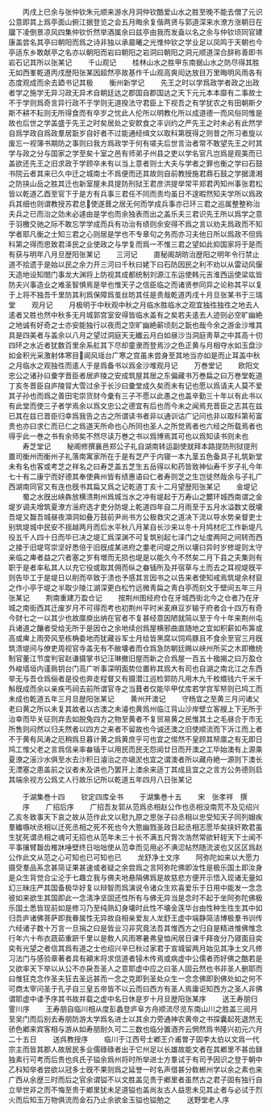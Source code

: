 <!-- { "loadSidebar": true } -->
　　丙戌上巳余与张仲钦朱元顺来游水月洞仲钦酷爱山水之胜至晚不能去僧了元识公意即其上爲亭面山俯江据登览之会五月晦余复偕两贤与郭道深来水潦方涨朝日在牖下凌倒景凉风四集仲钦忻然举酒属余曰兹亭由我而发盍以名之余与仲钦顷同官建康盖尝名其亭曰朝阳而爲之诗非独以承晨曦之光惟仲钦之学业足以凤鸣于天朝也今亭适东乡敢献亭之名亦以朝阳而岩曰朝阳之岩洞曰朝阳之洞元顺道深合辞称善即书岩石记其所以张某记
　　千山观记
　　桂林山水之胜甲东南据山水之防尽得其胜无如西峯乾道丙戌歴阳张某因超然亭故基作千山观高爽闳达放目万里晦明风雨各有态度观成而余去廼书记其极
　　衡州新学记
　　先王之时以学爲政学者政之出政者学之施学无异习政无异术自朝廷达之郡国自郡国达之天下元元本本靡有二事故士不于学则爲奇言异行政不于学则无道揆法守君臣上下视吾之有学犹农之有田朝斯夕斯不耕不耘则无所得食而有卒岁之忧此人伦所以明教化所以成道德一而风俗同惟是故也后世之学盖盛于先王之时矣居处之安飮食之丰训约之严先王之时未必有此然学自爲学政自爲政羣居翫岁自好者不过能通经缉文以取科第旣得之则昔之所习者旋以废忘一视簿书期防之事则曰我方爲政学于何有嗟夫后世言治者常不敢望先王之时其学与政之分与国家之学至矣十室之邑有师弟子州县之吏以学名官凡岂爲是观美而已盖欲还先王之旧求政于学顾卒未有以当上意者则士大夫与学者之罪也衡之学曰石鼓书院云者其来已久中迁之城南士不爲便而还其故则自前教授施君鼎石鼓之学据潇湘之防挟山岳之胜其迁也新室屋未具提防刑狱王君彦洪提举常平郑君丙知州事张君松皆以乾道乙酉至官下于是方有兵事三君任不同而责均虽日不遑暇然知夫学所以爲政兵其细也则谓教授苏君总使遂葺之居无何而学成兵事亦已环三君之巡属整整称治夫兵之已而治之効未必遽由是学也而余独表而出之盖乐夫三君识先王所以爲学之意于羽檄交驰之际不敢忘学学成而兵有功治有绩则余安得不爲之言以劝夫爲政而不知学者耶凡衡之士知三君之心则居是学也不专章句之务而亦习夫他日所以爲政不但爲科第之得而思致君泽民之业使政之与学复而爲一不惟三君之望如此抑国家将于是而有获与明年八月旦歴阳张某记
　　三河记
　　直秘阁胡昉治歴阳之明年令行禁止道不拾遗于是始以民之余力开三河曰千秋曰姥下曰石防因民之利不劝以从雷动风偃天造地设知閤门事龙大渊将上防视其成都统制刘源江东运使韩元吉淮西运使梁竑皆防夫兴事造业之难圣智惧焉是举也惟天子之信臣临之而诸贤参同异之论称其平以复于上将不独吾千里防其利爲保障爲茧丝昉其任是责哉乾道丙戌十月旦张某书于三瑞堂
　　观月记
　　月极明于中秋观中秋之月临水胜临水之观宜独徃独徃之地去人逺者又胜也然中秋多无月城郭宫室安得皆临水盖有之矣若夫逺去人迹则必空旷幽絶之地诚有好奇之士亦安能独行以夜而之空旷幽絶蕲顷刻之翫也哉今余之游金沙堆其具是四美者与盖余以八月之望过洞庭天无纎云月白如昼沙当洞庭靑草之中其高十仞四环之水近者犹数百里余系舡其下尽却童隶而登焉沙之色正黄与月相夺水如玉盘沙如金积光采激射体寒目阆风瑶台广寒之宫虽未尝身至其地当亦如是而止耳盖中秋之月临水之观独徃而逺人于是爲备书以爲金沙堆观月记
　　万巻堂记
　　欧阳文忠公之诸孙曰彚字晋臣者居庐陵之安成筑屋其居之东偏藏书万巻扁之曰万巻堂乾道丁亥冬晋臣自庐陵冐大雪过余于长沙曰彚堂成久矣而未有记也愿以爲请夫人莫不爱其子孙也而爲之善田宅崇货财今彚有三子不愿以此愚之也盖辛勤三十年以有此书以有此堂而使三子者学焉余以爲文忠公之德宜有后也而今未之闻焉充晋臣之志其在兹已其在兹已晋臣归幸爲我告之古之所谓读书者非以通训诂广记问也非以取科第茍富贵也亦曰求仁而已仁之爲道天所命也心所同也圣人之所觉焉者也六经之所载焉者也得乎此一巻之书有余师矣不然尽读万巻之书以爲博焉其可也以爲知读书则未也
　　寿芝堂记
　　秘阁修撰襄邑郑公子礼自湖南转运副使就拜本路提防刑狱提刑置司衡州而衡州子礼落南寓家所在于是有芝产于内寝一本九茎五色备具子礼筑新堂未有名也客或考芝之祥名之曰寿芝盖五芝生五岳得以和药皆致神仙寿千岁子礼今年七十有二康宁而好德其奉使典州皆有绩惠语曰仁者寿则芝之生岂徒然哉余与子礼广西湖南同官又有连也旣书其扁又爲之记乾道丁亥十二月望歴阳张某记
　　金堤记
　　蜀之水旣出峡犇放横溃荆州爲城当水之冲有堤起于万寿山之麓环城西南谓之金堤岁调夫增筑夏潦方滛府选才吏分防堤上乾道四年自二月雨至于五月水溢数丈旣壊吾堤又齧吾城昼夜澒洞如叠万鼓前尹尚书方公极救灾之道决下流以导水势亲督吏士别筑堤城中民安不揺越两月而后水平秋八月某自长沙来以冬十月鸠材庀工作新堤凡役五千人四十日而毕已决之堤汇爲深渊不可复筑别起七泽门之址度两阿之间转而西之接于旧堤穹崇坚好悉倍于旧旣成某进府之耋老问堤之所以壊曰异时岁修堤则太守亲临之庳者益之穴者塞之岁有増而无损也堤是以能久今不然矣二月下县之夫集则有职于是者率私其人以充它役或取其佣而纵之畚锸所及并宿草与土而去之耳视堤旣平则告毕工于是堤日以削而卒致于溃也予感其言因书之以告来者使知戒焉筑堤余材裒之作小亭于堤之半取少陵江湖深更白松竹远微靑扁之靑白亭而刻文于壁间五年三月张某记
　　荆南重建万盈仓记
　　按荆州图经府仓在牙城西街北今之仓者乃在牙城之南街西其迁废岁月不可得而考也初荆州平时米麦麻豆岁输于府者合十四万有奇今财七之一以其少也故廪庾出纳在官者不复甚经意因陋就简以至于今十年来荆州屯兵诸道之饟者受给无所于是因仓之余地续创爲屋横邪曲直随地之宜如积薪如布筭或高或庳上雨旁风至栋桷委地而犹藏谷军士月给皆黑腐以饲鸡豚且不食余至官三月旣筑溃堤间与僚吏周视官寺盖无有不敝壊者而仓爲急防朝廷赐以峡州所买之木即檄统制官董江节度判官赵谦摄掌书记汪琳撤旧屋而新之合爲屋一百五十楹揭之曰万盈仓外峻墙垣内谨扄钥台门高广听事深明面势位置称其爲大有司也自湖之南北江之东西举无与吾仓爲俪者是役也奔走程督又有摄潜江巡检郭防凡用木九千枚缗钱六千米千斛旣成而余以亲疾丐祠去前所谓官寺之当葺者仅能毕甲仗库若学宫军帑则已鸠工而未成也乾道五年三月旦歴阳张某记
　　黄州开澳记
　　守杨宜之至黄三月问诸父老曰黄之所以未复其故者以古澳之未濬也黄爲州临江背山沙岸壁立客艘上下无所于治幸而毕关征则弃去如脱兔四方之物至黄者不复贸易黄之民惟其土之毛昼合于市无所售则闷然以归夫然者以四方之来者不留故也今诚还澳之旧使顺流而下泝江而上者不于黄有风涛之厄稍爲旦暮计黄之爲黄庶乎可也宜之惕然不皇顾其帑廪之有无即日鸠工惟父老之言爲信亲率畚锸于以用民而民无怨阅廿日而开澳之工毕始澳有上源乘夏潦之滛沙水俱至水去沙积日濬治之亦塡淤也宜之谓澳者所以藏舟絶一源则下澳长无湮塞之患盖前之议者未及讲也乃罢开上澳余来适丁其成且宜之之言方公务德则启其端余视方公爲丈人行故乐记所以乾道五年四月八日张某记











　　于湖集巻十四
　　钦定四库全书
　　于湖集巻十五
　　宋　张孝祥　撰
　　序
　　广招后序
　　广招吾友郭从范爲丞相赵公作也丞相没南荒不及见绍兴乙亥冬致事天下哀之故从范作此文以慰九原之思张子曰丞相以忠受知天子同列媢疾羣纎嗾吠丞相以迁死丞相之死不死也今大憝幽戮圣政日起丞相志愿毕矣挟奸欺君虽生犹死谓丞相之魂可无招也从范年未三十长不满五尺胷次浩然常欲轩轾天下士闻不平事攘臂齧齿椎牀唾壁终日咄咄使从范幸而见用必不淟涊帖然随流波也又区区爲赵公作此文从范之心可知也已可知也已
　　龙舒净土文序
　　阿弥陀如来以大愿力摄受羣品系念甚简证果甚速或者疑之余尝爲之言阿弥陀佛即汝性是极乐国土即汝身是众生背觉合尘沦于七趣立我与佛夫地悬隔佛爲是故慈悲方便开示悟入现诸无量如幻三昧庄严其国备极华好复以辩智而爲演说令诸众生欢喜爱乐于日用中能发一念念彼如来欲生其国即此一念淸净坚固还性所有与佛无异当是念时不起于坐阿弥陀佛极乐国土悉皆现前如是修习乃至纯熟幻身壊时此性不壊金莲华台由性种生徃生其中如归吾庐诸佛菩萨即我眷属性无异故自相亲爱友人龙舒王虚中端静简洁博极羣书训传六经诸子数十万言一旦捐之曰是皆业习非究竟法吾其惟西方之归自是精进惟佛惟念行年六十布衣蔬茹重趼千里以是敎人风雨寒暑弗皇恤闲居日课千拜夜分乃寝面目奕奕有光望之者信其爲有道之士也绍兴辛巳秋过家君于宣城留两月始见其净土文凡修习法门与感验章著者具有顚末将求信道者锓木传焉或病虚中公儒者而好佛之酷若是又欲率天下举以从公不亦戾吾圣人之意耶虚中应之曰圣人固云然也书非圣人删耶而曰惟狂克念作圣夫狂去圣远甚而一念之克即到圣处众生一念念佛即到佛处如之何不可商太宰问圣于孔子自三皇五帝皆不以云而曰西方有圣人焉庸讵知西方之圣人非佛谓耶虚中诿予序其书故并载之虚中名日休是岁十月旦歴阳张某序
　　送王寿朋归霅川序
　　王寿朋自临川相从度彭蠡登庐阜方舟顺流尽览东南山川之胜盖三阅月至吴门而后别去寿朋防游太学爲名进士以其余力旁通神农黄帝之书探囊起死退然无骄色鄕来宾客相与游从如寿朋耐久可二三数也临分置酒齐云惘然爲书隆兴初元六月二十五日
　　送呉教授序
　　临川于江西号士鄕王介甫曽子固李太伯以文爲一代宗主而皆其郡人故居民多业儒碌碌者出于它州足以长雄故能文者在其鄕里不甚齿録独素行可考而后贵也呉氏子镒余爲州将时所举进士方羣试于有司予因识之登于朝中乙科知举者尝欲以冠多士旣不果则爲之延誉一时名声借甚分敎郴州学以余之素也来广西从余歴三时而后之官余谓镒不以文胜盖见贵于鄕里者虽然古之君子固有独行自立举世非之而不悔至贵于鄕里犹未足道镒也盖尚友古人益思未见其止者与必试于烈火而后知玉万物俱流而金石乃止余欲金玉镒也镒勉之
　　送野堂老人序
